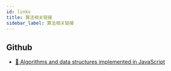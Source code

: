```yaml
---
id: links
title: 算法相关链接
sidebar_label: 算法相关链接
---
```


## Github
+ [📝 Algorithms and data structures implemented in JavaScript](https://github.com/trekhleb/javascript-algorithms)